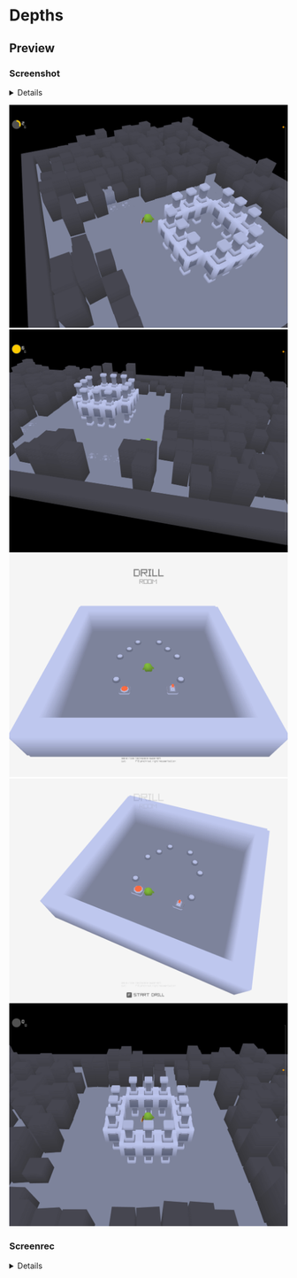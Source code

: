 # Depths

## Preview

### Screenshot

<details>

![screenshot](./static/archive/screenshot006.png)

</details>

![screenshot](./static/screenshot/20250426/screenshot000.png)
![screenshot](./static/screenshot/20250426/screenshot001.png)
![screenshot](./static/screenshot/20250426/screenshot002.png)
![screenshot](./static/screenshot/20250426/screenshot003.png)
![screenshot](./static/screenshot/20250426/screenshot004.png)

### Screenrec

<details>

![screenrec](./static/screenrec/screenrec002.gif)
![screenrec](./static/screenrec/screenrec003.gif)

</details>

